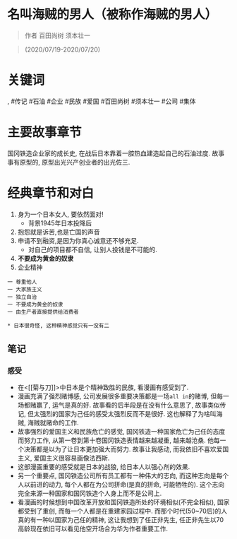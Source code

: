# 名叫海贼的男人（被称作海贼的男人）

> 作者 百田尚树 须本壮一

> (2020/07/19-2020/07/20)

# 关键词
, #传记 #石油 #企业 #民族 #爱国 #百田尚树 #须本壮一 #公司 #集体

# 主要故事章节
国冈铁造企业家的成长史, 在战后日本靠着一腔热血建造起自己的石油过度. 故事事有原型的, 原型出光兴产创业者的出光佐三.

# 经典章节和对白
1. 身为一个日本女人, 要依然面对!
    * 背景1945年日本投降后
2. 抱怨就是诉苦,也是亡国的声音
3. 申请不到融资,是因为你真心诚意还不够充足.
    * 对自己的项目都不自信, 让别人投钱是不可能的.
4. **不要成为黄金的奴隶**
5. 企业精神
```
一 尊重他人
一 大家族主义
一 独立自治
一 不要成为黄金的奴隶
一 由生产者直接提供给消费者
```
    * 日本很奇怪, 这种精神感觉只有一没有二

## 笔记
### 感受
* 在<[[菊与刀]]>中日本是个精神致胜的民族, 看漫画有感受到了.
* 漫画充满了强烈赌博感, 公司发展很多重要决策都是一场`all in`的赌博, 但每一场都赌赢了, 运气是真的好. 故事看的后半段是在没有什么意思了, 故事类似传记, 但太强烈的国家为己任的感受太强烈反而不是很好. 这也解释了为啥叫海贼, 海贼就赌命的工作.
* 故事强烈的爱国主义和民族危亡的感觉, 国冈铁造一种国家危亡为己任的态度而努力工作, 从第一卷到第十卷国冈铁造表情越来越凝重, 越来越沧桑. 他每一个决策都是以为了让日本更加强大而努力. 故事让我感动, 而我依旧不喜欢爱国主义, 爱国主义很容易画像法西斯.
* 这部漫画重要的感受就是日本的战狼, 给日本人以强心剂的效果.
* 另一个重要点, 国冈铁造公司所有员工都有一种伟大的志向, 而这种志向是每个人以前进的动力, 每个人都在为公司拼命\(是真的拼命, 可能牺牲的\). 这个志向完全来源一种国家和国冈铁造个人身上而不是公司上.
* 看漫画的时候想到中国改革开放和国冈铁造所处的环境相似\(不完全相似\), 国家都受到了重创, 而每一个人都是在重建家园过程中. 而那个时代\(50\~70后\)的人真的有一种以国家为己任的精神, 这让我想到了任正非先生, 任正非先生以70高龄现在依旧可以看见他空开场合为华为作者重要工作.
